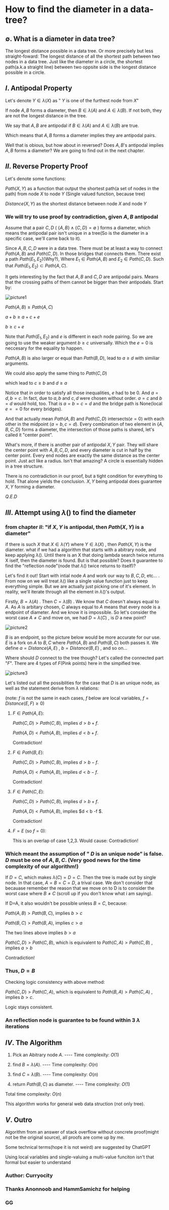 # How to find the diameter in a data-tree?

## $\emptyset .$ What is a diameter in data tree?

The longest distance possible in a data tree.
Or more precisely but less straight-foward: The longest distance of all the shortest path between two nodes in a data tree.
Just like the diameter in a circle, the shortest path(a.k.a straight line) between two oppsite side is the longest distance possible in a circle.

## $I.$ Antipodal Property

Let's denote $Y\in\lambda(X)$ as " $Y$ is one of the furthest node from $X$"

If node $A,B$ forms a diameter, then $B\in\lambda(A)$ and $A\in\lambda(B)$. If not both, they are not the longest distance in the tree.

We say that $A,B$ are antipodal if $B\in\lambda(A)$ and $A\in\lambda(B)$ are true.

Which means that $A,B$ forms a diameter implies they are antipodal pairs.

Well that is obious, but how about in reversed? Does $A,B$'s antipodal implies
$A,B$ forms a diameter? We are going to find out in the next chapter.

## $II.$ Reverse Property Proof

Let's denote some functions:

$Path(X,Y)$ as a function that output the shortest path(a set of nodes in the path)
 from node $X$ to node $Y$ (Single valued function, because tree)

$Distance(X,Y)$ as the shortest distance between node $X$ and node $Y$

### We will try to use proof by contradiction, given $A,B$ antipodal

 Assume that a pair $C,D$ ( $\{A,B\}\land\{C,D\}=\emptyset$ ) forms a diameter,
  which means the antipodal pair isn't unique in a tree(So is the diameter in a specific case, we'll came back to it).

Since $A,B,C,D$ were in a data tree. There must be at least a way to connect
 $Path(A,B$) and $Path(C,D)$. In those bridges that connects them.
There exist a path $Path(E_1,E_2)$(Why?), Where $E_1\in Path(A,B)$ and $E_2\in Path(C,D)$.
 Such that $Path(E_1,E_2)\subset Path(A,C)$.

 It gets interesting by the fact that $A,B$ and $C,D$ are antipodal pairs. Means that
  the crossing paths of them cannot be bigger than their antipodals. Start by:

![picture1](/image/Antipodal%20node%20proof_resize.png)

 $Path(A,B)\ge Path(A,C)$

 $a+b\ge a+c+e$

 $b\ge c+e$

 Note that $Path(E_1,E_2)$ and $e$ is different in each node pairing. So we are going to use the weaker argument $b\ge c$ universally. Which the $e=0$ is neccesary for the equality to happen.

 $Path(A,B)$ is also larger or equal than $Path(B,D)$, lead to $a\ge d$
 with similiar arguments.

 We could also apply the same thing to $Path(C,D)$

which lead to $c\ge b$ and $d\ge a$

Notice that in order to satisfy all those inequalities, $e$ had to be $0$.
 And $a=d, b=c$. In fact, due to $a,b$ and $c,d$ were chosen without order.
 $a=c$ and $b=d$ would hold, too.
 That is $a=b=c=d$ and the bridge path is None(local $e==0$ for every bridges).

 And that actually mean $Path(A,B)$ and $Path(C,D)$ intersects($e=0$) with each other in the midpoint
 ($a=b, c=d$). Every combination of two element in $\{A,B,C,D\}$ forms a diameter, the intersection
 of those paths is shared, let's called it "center point".

 What's more, if there is another pair of antipodal $X,Y$ pair. They will share the center point with
 $A,B,C,D$, and every diameter is cut in half by the center point. Every end nodes are exactly
 the same distance as the center point. Just act like a radius. Isn't that amazing? A circle is
  essentially hidden in a tree structure.  

There is no contradiction in our proof, but a tight condition for everything to hold. That alone
yields the conclusion. $X,Y$ being antipodal does guarantee $X,Y$ forming a diameter.

$Q.E.D$

## $III.$ Attempt using $\lambda()$ to find the diameter

### from chapter $II$: "if $X,Y$ is antipodal, then $Path(X,Y)$ is a diameter"

if there is such $X$ that $X\in\lambda(Y)$ where $Y\in\lambda(X)$ , then $Path(X,Y)$ is the diameter.
what if we had a algorithm that starts with a abitrary node, and keep applying $\lambda()$.
 Until there is an X that doing lambda search twice returns X iself, then the diameter is found.
 But is that possible? Does it guarantee to find the "reflection node"(node that $\lambda()$ twice returns to itself)?

Let's find it out! Start with intial node $A$ and work our way to $B,C,D$, etc... .
From now on we will treat $\lambda()$ like a single value function just to keep everything simple. But we are actually just picking one of
it's element. In reality, we'll iterate through all the element in $\lambda()$'s output.

Firstly, $B=\lambda(A)$ . Then $C=\lambda(B)$ . We know that $C$ doesn't always equal to $A$. As $A$
 is arbitary chosen, $C$ always equal to $A$ means that every node is a endpoint of diameter. And we know
it is impossible. So let's consider the worst case $A \ne C$ and move on, we had $D=\lambda(C)$ , is $D$ a new point?

![picture2](/image/λ%20iteration%201_resize.png)

$B$ is an endpoint, so the picture below would be more accurate for our use. $E$ is a fork on $A$ to $B,C$
where $Path(A,B)$ and $Path(B,C)$ both passes it. We define $a=Distance(A,E)$ , $b=Distance(B,E)$ , and so on...

Where should $D$ connect to the tree though? Let's called the connected part "$F$".
 There are 4 types of $F$(Pink points) here in the simpified tree.

![picture3](/image/Possibility%20of%20F_resize.png)

Let's listed out all the possiblities for the case that $D$ is an unique node, as well as the statement derive from $\lambda$ relations:

(note: $f$ is not the same in each cases, $f$ below are local variables, $f=Distance(E,F)\ge 0$)

1. $F\in Path(A,E)$:

      $Path(C,D) > Path(C,B)$, implies $d > b+ f$.

      $Path(A,D) < Path(A,B)$, implies $d < b + f$.

      Contradiction!

2. $F\in Path(B,E)$:

      $Path(C,D) > Path(C,B)$, implies $d > b- f$.

      $Path(A,D) < Path(A,B)$, implies $d < b - f$.

      Contradiction!

3. $F\in Path(C,E)$:

      $Path(C,D) > Path(C,B)$, implies $d > b + f$.

      $Path(A,D) < Path(A,B)$, implies $d < b -f $.

      Contradiction!

4. $F=E$  (so $f=0$):

      This is an overlap of case 1,2,3.
       Would cause: Contradiction!

### Which meant the assumption of " $D$ is an unique node" is false. $D$ must be one of $A,B,C$. (Very good news for the time complexity of our algorithm!)

If $D=C$, which makes $\lambda(C)=D=C$. Then the tree is made out by single node. In that case, $A=B=C=D$, a trival case. We don't consider that
 becauase remember the reason that we move on to D is to consider the worst case where $B\ne C$ (scroll up if you don't know what i am saying).

If D=A, it also wouldn't be possible unless $B=C$, because:

$Path(A,B) > Path(B,C)$, implies $b>c$

$Path(B,C) > Path(B,A)$, implies $c>a$

The two lines above implies $b>a$

$Path(C,D) > Path(C,B)$, which is equivalent to $Path(C,A) > Path(C,B)$ , implies $a>b$

Contradiction!

### Thus, $D=B$

Checking logic consistency with above method:

$Path(C,D) > Path(C,A)$, which is equivalent to $Path(B,A) > Path(C,A)$ , implies $b>c$.

Logic stays consistent.

### An reflection node is guarantee to be found within 3 $\lambda$ iterations

## $IV.$ The Algorithm

1. Pick an Abitrary node $A$. ---- Time complexity: $O(1)$

2. find $B=\lambda(A)$. ---- Time complexity: $O(n)$

3. find $C=\lambda(B)$. ---- Time complexity: $O(n)$

4. return $Path(B,C)$ as diameter. ---- Time complexity: $O(1)$

Total time complexity: $O(n)$

This algorithm works for general web data struction (not only tree).

## $V.$ Outro

Algorithm from an answer of stack overflow without concrete proof(might not be the original source), all proofs are come up by me.

Some technical terms(hope it is not weird) are suggested by ChatGPT

Using local variables and single-valuing a multi-value funciton isn't that formal but easier to understand

### Author: Curryocity

### Thanks Anonnoob and HammSamichz for helping

### GG
